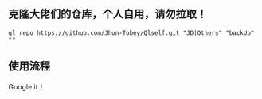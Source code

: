 
## 克隆大佬们的仓库，个人自用，请勿拉取！ 

```
ql repo https://github.com/Jhon-Tobey/Qlself.git "JD|Others" "backUp" ""

```

## 使用流程

Google it！

